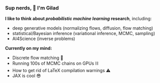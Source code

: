 ### Sup nerds, 👋 I'm Gilad

**I like to think about *probabilistic machine learning* research**, including:
- deep generative models (normalizing flows, diffusion, flow matching)
- statistical/Bayesian inference (variational inference, MCMC, sampling)
- AI4Science (inverse problems)

**Currently on my mind:**
- Discrete flow matching 🌊
- Running 100s of MCMC chains on GPUs ⛓️
- How to get rid of LaTeX compilation warnings ⚠️
- JAX is cool 😎

